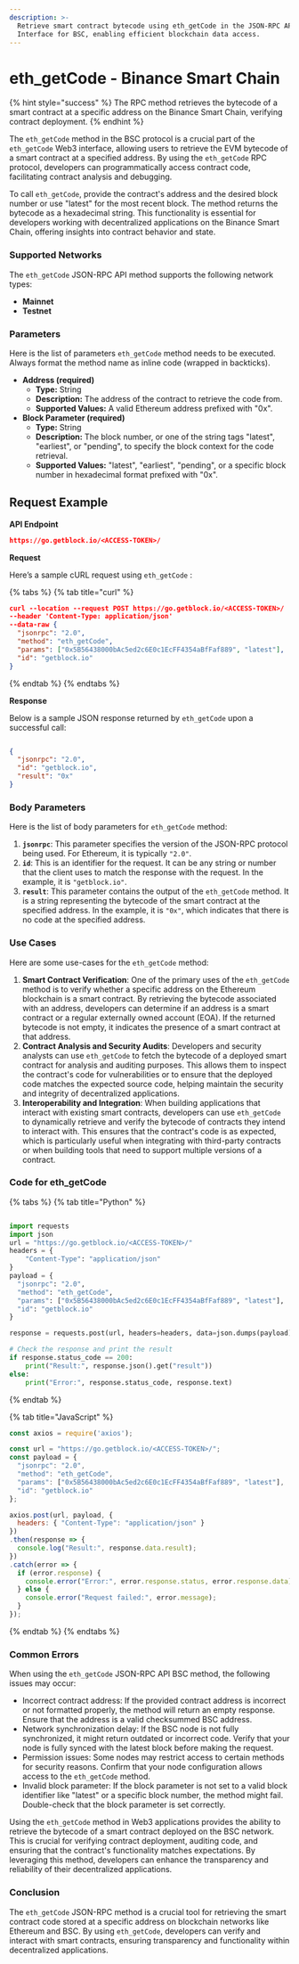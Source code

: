 ```yaml
---
description: >-
  Retrieve smart contract bytecode using eth_getCode in the JSON-RPC API
  Interface for BSC, enabling efficient blockchain data access.
---
```


# eth\_getCode - Binance Smart Chain

{% hint style="success" %}
The RPC method retrieves the bytecode of a smart contract at a specific address on the Binance Smart Chain, verifying contract deployment.
{% endhint %}

The `eth_getCode` method in the BSC protocol is a crucial part of the `eth_getCode` Web3 interface, allowing users to retrieve the EVM bytecode of a smart contract at a specified address. By using the `eth_getCode` RPC protocol, developers can programmatically access contract code, facilitating contract analysis and debugging.

To call `eth_getCode`, provide the contract's address and the desired block number or use "latest" for the most recent block. The method returns the bytecode as a hexadecimal string. This functionality is essential for developers working with decentralized applications on the Binance Smart Chain, offering insights into contract behavior and state.

### Supported Networks

The `eth_getCode` JSON-RPC API method supports the following network types:

* **Mainnet**
* **Testnet**

### Parameters

Here is the list of parameters `eth_getCode` method needs to be executed. Always format the method name as inline code (wrapped in backticks).

* **Address (required)**
  * **Type:** String
  * **Description:** The address of the contract to retrieve the code from.
  * **Supported Values:** A valid Ethereum address prefixed with "0x".
* **Block Parameter (required)**
  * **Type:** String
  * **Description:** The block number, or one of the string tags "latest", "earliest", or "pending", to specify the block context for the code retrieval.
  * **Supported Values:** "latest", "earliest", "pending", or a specific block number in hexadecimal format prefixed with "0x".

## Request Example

**API Endpoint**

```json
https://go.getblock.io/<ACCESS-TOKEN>/
```

**Request**

Here’s a sample cURL request using `eth_getCode` :

{% tabs %}
{% tab title="curl" %}
```json
curl --location --request POST https://go.getblock.io/<ACCESS-TOKEN>/
--header 'Content-Type: application/json' 
--data-raw {
  "jsonrpc": "2.0",
  "method": "eth_getCode",
  "params": ["0x5B56438000bAc5ed2c6E0c1EcFF4354aBfFaf889", "latest"],
  "id": "getblock.io"
}
```
{% endtab %}
{% endtabs %}

**Response**

Below is a sample JSON response returned by `eth_getCode` upon a successful call:

```json

{
  "jsonrpc": "2.0",
  "id": "getblock.io",
  "result": "0x"
}

```

### Body Parameters

Here is the list of body parameters for `eth_getCode` method:

1. **`jsonrpc`**: This parameter specifies the version of the JSON-RPC protocol being used. For Ethereum, it is typically `"2.0"`.
2. **`id`**: This is an identifier for the request. It can be any string or number that the client uses to match the response with the request. In the example, it is `"getblock.io"`.
3. **`result`**: This parameter contains the output of the `eth_getCode` method. It is a string representing the bytecode of the smart contract at the specified address. In the example, it is `"0x"`, which indicates that there is no code at the specified address.

### Use Cases

Here are some use-cases for the `eth_getCode` method:

1. **Smart Contract Verification**: One of the primary uses of the `eth_getCode` method is to verify whether a specific address on the Ethereum blockchain is a smart contract. By retrieving the bytecode associated with an address, developers can determine if an address is a smart contract or a regular externally owned account (EOA). If the returned bytecode is not empty, it indicates the presence of a smart contract at that address.
2. **Contract Analysis and Security Audits**: Developers and security analysts can use `eth_getCode` to fetch the bytecode of a deployed smart contract for analysis and auditing purposes. This allows them to inspect the contract's code for vulnerabilities or to ensure that the deployed code matches the expected source code, helping maintain the security and integrity of decentralized applications.
3. **Interoperability and Integration**: When building applications that interact with existing smart contracts, developers can use `eth_getCode` to dynamically retrieve and verify the bytecode of contracts they intend to interact with. This ensures that the contract's code is as expected, which is particularly useful when integrating with third-party contracts or when building tools that need to support multiple versions of a contract.

### Code for eth\_getCode

{% tabs %}
{% tab title="Python" %}
```python

import requests
import json
url = "https://go.getblock.io/<ACCESS-TOKEN>/"
headers = {
    "Content-Type": "application/json"
}
payload = {
  "jsonrpc": "2.0",
  "method": "eth_getCode",
  "params": ["0x5B56438000bAc5ed2c6E0c1EcFF4354aBfFaf889", "latest"],
  "id": "getblock.io"
}

response = requests.post(url, headers=headers, data=json.dumps(payload))

# Check the response and print the result
if response.status_code == 200:
    print("Result:", response.json().get("result"))
else:
    print("Error:", response.status_code, response.text)

```
{% endtab %}

{% tab title="JavaScript" %}
```javascript
const axios = require('axios');

const url = "https://go.getblock.io/<ACCESS-TOKEN>/";
const payload = {
  "jsonrpc": "2.0",
  "method": "eth_getCode",
  "params": ["0x5B56438000bAc5ed2c6E0c1EcFF4354aBfFaf889", "latest"],
  "id": "getblock.io"
};

axios.post(url, payload, {
  headers: { "Content-Type": "application/json" }
})
.then(response => {
  console.log("Result:", response.data.result);
})
.catch(error => {
  if (error.response) {
    console.error("Error:", error.response.status, error.response.data);
  } else {
    console.error("Request failed:", error.message);
  }
});
```
{% endtab %}
{% endtabs %}

### Common Errors

When using the `eth_getCode` JSON-RPC API BSC method, the following issues may occur:

* Incorrect contract address: If the provided contract address is incorrect or not formatted properly, the method will return an empty response. Ensure that the address is a valid checksummed BSC address.
* Network synchronization delay: If the BSC node is not fully synchronized, it might return outdated or incorrect code. Verify that your node is fully synced with the latest block before making the request.
* Permission issues: Some nodes may restrict access to certain methods for security reasons. Confirm that your node configuration allows access to the `eth_getCode` method.
* Invalid block parameter: If the block parameter is not set to a valid block identifier like "latest" or a specific block number, the method might fail. Double-check that the block parameter is set correctly.

Using the `eth_getCode` method in Web3 applications provides the ability to retrieve the bytecode of a smart contract deployed on the BSC network. This is crucial for verifying contract deployment, auditing code, and ensuring that the contract's functionality matches expectations. By leveraging this method, developers can enhance the transparency and reliability of their decentralized applications.

### Conclusion

The `eth_getCode` JSON-RPC method is a crucial tool for retrieving the smart contract code stored at a specific address on blockchain networks like Ethereum and BSC. By using `eth_getCode`, developers can verify and interact with smart contracts, ensuring transparency and functionality within decentralized applications.

